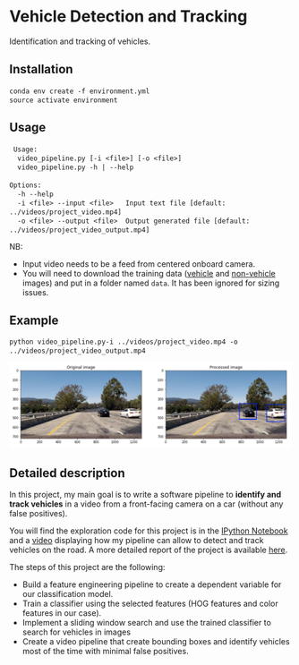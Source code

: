# Vehicle Detection and Tracking

Identification and tracking of vehicles.

## Installation

```
conda env create -f environment.yml
source activate environment
```

## Usage

```
 Usage:
  video_pipeline.py [-i <file>] [-o <file>]
  video_pipeline.py -h | --help

Options:
  -h --help
  -i <file> --input <file>   Input text file [default: ../videos/project_video.mp4]
  -o <file> --output <file>  Output generated file [default: ../videos/project_video_output.mp4]
```


NB:
* Input video needs to be a feed from centered onboard camera.
* You will need to download the training data ([vehicle](https://s3.amazonaws.com/udacity-sdc/Vehicle_Tracking/vehicles.zip) and [non-vehicle](https://s3.amazonaws.com/udacity-sdc/Vehicle_Tracking/non-vehicles.zip) images) and put in a folder named `data`. It has been ignored for sizing issues.

## Example

```
python video_pipeline.py-i ../videos/project_video.mp4 -o ../videos/project_video_output.mp4
```

![alt text][compare_start_end]

## Detailed description

[//]: # (Image References)

[compare_start_end]: ./output_images/compare_start_end.png "compare_start_end"

In this project, my main goal is to write a software pipeline to **identify and track vehicles** in a video from a front-facing camera on a car (without any false positives).

You will find the exploration code for this project is in the [IPython Notebook](https://github.com/itismouad/vehicle_detection/blob/master/notebooks/Vehicle%20Detection%20and%20Tracking.ipynb) and a [video](https://github.com/itismouad/vehicle_detection/blob/master/videos/project_video_output.mp4) displaying how my pipeline can allow to detect and track vehicles on the road. A more detailed report of the project is available [here]().

The steps of this project are the following:

* Build a feature engineering pipeline to create a dependent variable for our classification model.
* Train a classifier using the selected features (HOG features and color features in our case).
* Implement a sliding window search and use the trained classifier to search for vehicles in images
* Create a video pipeline that create bounding boxes and identify vehicles most of the time with minimal false positives.
